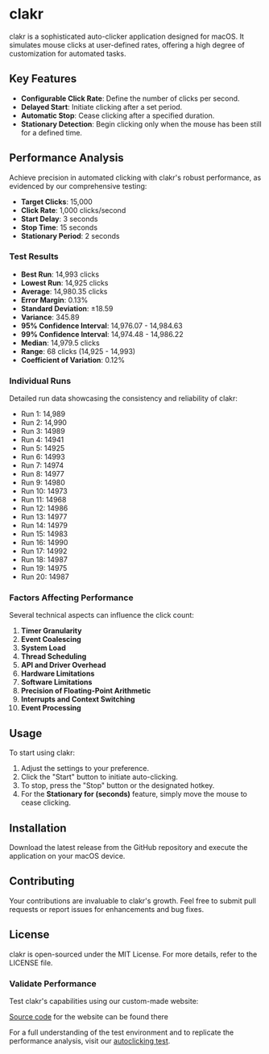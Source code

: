 # clakr

clakr is a sophisticated auto-clicker application designed for macOS. It simulates mouse clicks at user-defined rates, offering a high degree of customization for automated tasks.

## Key Features

- **Configurable Click Rate**: Define the number of clicks per second.
- **Delayed Start**: Initiate clicking after a set period.
- **Automatic Stop**: Cease clicking after a specified duration.
- **Stationary Detection**: Begin clicking only when the mouse has been still for a defined time.

## Performance Analysis

Achieve precision in automated clicking with clakr's robust performance, as evidenced by our comprehensive testing:

- **Target Clicks**: 15,000
- **Click Rate**: 1,000 clicks/second
- **Start Delay**: 3 seconds
- **Stop Time**: 15 seconds
- **Stationary Period**: 2 seconds

### Test Results

- **Best Run**: 14,993 clicks
- **Lowest Run**: 14,925 clicks
- **Average**: 14,980.35 clicks
- **Error Margin**: 0.13%
- **Standard Deviation**: ±18.59
- **Variance**: 345.89
- **95% Confidence Interval**: 14,976.07 - 14,984.63
- **99% Confidence Interval**: 14,974.48 - 14,986.22
- **Median**: 14,979.5 clicks
- **Range**: 68 clicks (14,925 - 14,993)
- **Coefficient of Variation**: 0.12%

### Individual Runs

Detailed run data showcasing the consistency and reliability of clakr:

- Run 1: 14,989
- Run 2: 14,990
- Run 3: 14989
- Run 4: 14941
- Run 5: 14925
- Run 6: 14993
- Run 7: 14974
- Run 8: 14977
- Run 9: 14980
- Run 10: 14973
- Run 11: 14968
- Run 12: 14986
- Run 13: 14977
- Run 14: 14979
- Run 15: 14983
- Run 16: 14990
- Run 17: 14992
- Run 18: 14987
- Run 19: 14975
- Run 20: 14987

### Factors Affecting Performance

Several technical aspects can influence the click count:

1. **Timer Granularity**
2. **Event Coalescing**
3. **System Load**
4. **Thread Scheduling**
5. **API and Driver Overhead**
6. **Hardware Limitations**
7. **Software Limitations**
8. **Precision of Floating-Point Arithmetic**
9. **Interrupts and Context Switching**
10. **Event Processing**

## Usage

To start using clakr:

1. Adjust the settings to your preference.
2. Click the "Start" button to initiate auto-clicking.
3. To stop, press the "Stop" button or the designated hotkey.
4. For the **Stationary for (seconds)** feature, simply move the mouse to cease clicking.

## Installation

Download the latest release from the GitHub repository and execute the application on your macOS device.

## Contributing

Your contributions are invaluable to clakr's growth. Feel free to submit pull requests or report issues for enhancements and bug fixes.

## License

clakr is open-sourced under the MIT License. For more details, refer to the LICENSE file.

### Validate Performance

Test clakr's capabilities using our custom-made website:

[Source code](autoclicker-tests/index.html) for the website can be found there

For a full understanding of the test environment and to replicate the performance analysis, visit our [autoclicking test](https://clakr-delta.vercel.app/).
